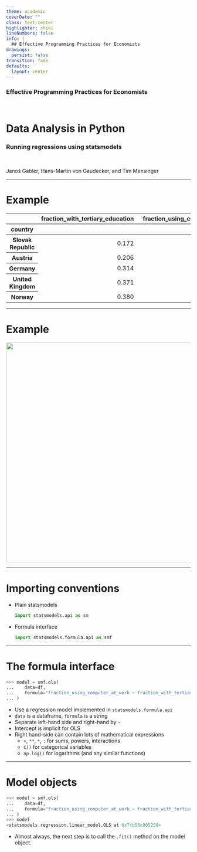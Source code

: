 ```yaml
---
theme: academic
coverDate: ""
class: text-center
highlighter: shiki
lineNumbers: false
info: |
  ## Effective Programming Practices for Economists
drawings:
  persist: false
transition: fade
defaults:
  layout: center
---
```


### Effective Programming Practices for Economists

<br/>

# Data Analysis in Python

### Running regressions using statsmodels

<br/>


Janoś Gabler, Hans-Martin von Gaudecker, and Tim Mensinger

---

# Example

<table class="dataframe">
  <thead>
    <tr style="text-align: right;">
      <th></th>
      <th>fraction_with_tertiary_education</th>
      <th>&nbsp;&nbsp;fraction_using_computer_at_work</th>
    </tr>
    <tr>
      <th>country</th>
      <th></th>
      <th></th>
    </tr>
  </thead>
  <tbody>
    <tr>
      <th>Slovak Republic</th>
      <td style="text-align: right;">0.172</td>
      <td style="text-align: right;">0.534</td>
    </tr>
    <tr>
      <th>Austria</th>
      <td style="text-align: right;">0.206</td>
      <td style="text-align: right;">0.737</td>
    </tr>
    <tr>
      <th>Germany</th>
      <td style="text-align: right;">0.314</td>
      <td style="text-align: right;">0.712</td>
    </tr>
    <tr>
      <th>United Kingdom</th>
      <td style="text-align: right;">0.371</td>
      <td style="text-align: right;">0.754</td>
    </tr>
    <tr>
      <th>Norway</th>
      <td style="text-align: right;">0.380</td>
      <td style="text-align: right;">0.842</td>
    </tr>
  </tbody>
</table>


---

# Example

<img src="/scatter-dark.svg" class="rounded" width="600">


---

# Importing conventions

- Plain statsmodels

  ```python
  import statsmodels.api as sm
  ```

- Formula interface

  ```python
  import statsmodels.formula.api as smf
  ```

---

# The formula interface

```python
>>> model = smf.ols(
...    data=df,
...    formula="fraction_using_computer_at_work ~ fraction_with_tertiary_education",
... )
```

- Use a regression model implemented in `statsmodels.formula.api`
- `data` is a dataframe, `formula` is a string
- Separate left-hand side and right-hand by `~`
- Intercept is implicit for OLS
- Right hand-side can contain lots of mathematical expressions
  - `+`, `**`, `*`, `:` for sums, powers, interactions
  - `C()` for categorical variables
  - `np.log()` for logarithms (and any similar functions)

---

# Model objects

```python
>>> model = smf.ols(
...    data=df,
...    formula="fraction_using_computer_at_work ~ fraction_with_tertiary_education",
... )
>>> model
<statsmodels.regression.linear_model.OLS at 0x7fb56c905250>
```

- Almost always, the next step is to call the `.fit()` method on the model object.
